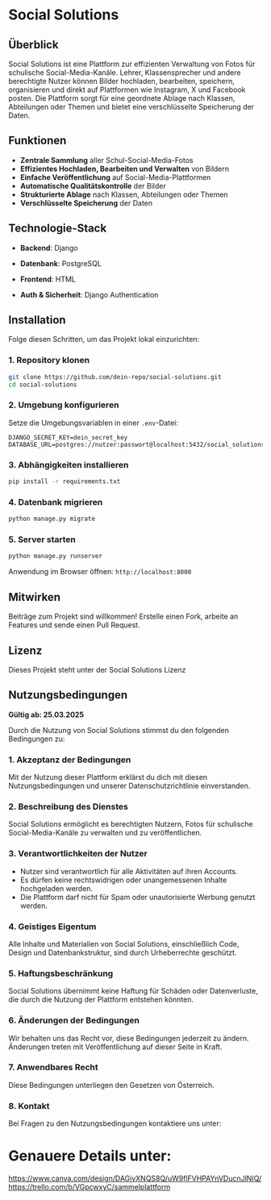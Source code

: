 # Social Solutions

## Überblick
Social Solutions ist eine Plattform zur effizienten Verwaltung von Fotos für schulische Social-Media-Kanäle. Lehrer, Klassensprecher und andere berechtigte Nutzer können Bilder hochladen, bearbeiten, speichern, organisieren und direkt auf Plattformen wie Instagram, X und Facebook posten. Die Plattform sorgt für eine geordnete Ablage nach Klassen, Abteilungen oder Themen und bietet eine verschlüsselte Speicherung der Daten.

## Funktionen
- **Zentrale Sammlung** aller Schul-Social-Media-Fotos
- **Effizientes Hochladen, Bearbeiten und Verwalten** von Bildern
- **Einfache Veröffentlichung** auf Social-Media-Plattformen
- **Automatische Qualitätskontrolle** der Bilder
- **Strukturierte Ablage** nach Klassen, Abteilungen oder Themen
- **Verschlüsselte Speicherung** der Daten

## Technologie-Stack
- **Backend**: Django

- **Datenbank**: PostgreSQL

- **Frontend**: HTML

- **Auth & Sicherheit**: Django Authentication

## Installation
Folge diesen Schritten, um das Projekt lokal einzurichten:

### 1. Repository klonen
```sh
git clone https://github.com/dein-repo/social-solutions.git
cd social-solutions
```

### 2. Umgebung konfigurieren
Setze die Umgebungsvariablen in einer `.env`-Datei:
```
DJANGO_SECRET_KEY=dein_secret_key
DATABASE_URL=postgres://nutzer:passwort@localhost:5432/social_solutions
```

### 3. Abhängigkeiten installieren
```sh
pip install -r requirements.txt
```

### 4. Datenbank migrieren
```sh
python manage.py migrate
```

### 5. Server starten
```sh
python manage.py runserver
```

Anwendung im Browser öffnen: `http://localhost:8000`

## Mitwirken
Beiträge zum Projekt sind willkommen! Erstelle einen Fork, arbeite an Features und sende einen Pull Request.

## Lizenz
Dieses Projekt steht unter der Social Solutions Lizenz

## Nutzungsbedingungen
**Gültig ab: 25.03.2025**

Durch die Nutzung von Social Solutions stimmst du den folgenden Bedingungen zu:

### 1. Akzeptanz der Bedingungen
Mit der Nutzung dieser Plattform erklärst du dich mit diesen Nutzungsbedingungen und unserer Datenschutzrichtlinie einverstanden.

### 2. Beschreibung des Dienstes
Social Solutions ermöglicht es berechtigten Nutzern, Fotos für schulische Social-Media-Kanäle zu verwalten und zu veröffentlichen.

### 3. Verantwortlichkeiten der Nutzer
- Nutzer sind verantwortlich für alle Aktivitäten auf ihren Accounts.
- Es dürfen keine rechtswidrigen oder unangemessenen Inhalte hochgeladen werden.
- Die Plattform darf nicht für Spam oder unautorisierte Werbung genutzt werden.

### 4. Geistiges Eigentum
Alle Inhalte und Materialien von Social Solutions, einschließlich Code, Design und Datenbankstruktur, sind durch Urheberrechte geschützt.

### 5. Haftungsbeschränkung
Social Solutions übernimmt keine Haftung für Schäden oder Datenverluste, die durch die Nutzung der Plattform entstehen könnten.

### 6. Änderungen der Bedingungen
Wir behalten uns das Recht vor, diese Bedingungen jederzeit zu ändern. Änderungen treten mit Veröffentlichung auf dieser Seite in Kraft.

### 7. Anwendbares Recht
Diese Bedingungen unterliegen den Gesetzen von Österreich.

### 8. Kontakt
Bei Fragen zu den Nutzungsbedingungen kontaktiere uns unter: <muss noch festgelegt werden>


# Genauere Details unter:
https://www.canva.com/design/DAGivXNQS8Q/uW9flFVHPAYnVDucnJlNIQ/
https://trello.com/b/VGpcwxyC/sammelplattform

